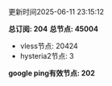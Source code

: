 更新时间2025-06-11 23:15:12

**总订阅: 204**
**总节点: 45004**
- vless节点: 20424
- hysteria2节点: 3

**google ping有效节点: 202**

